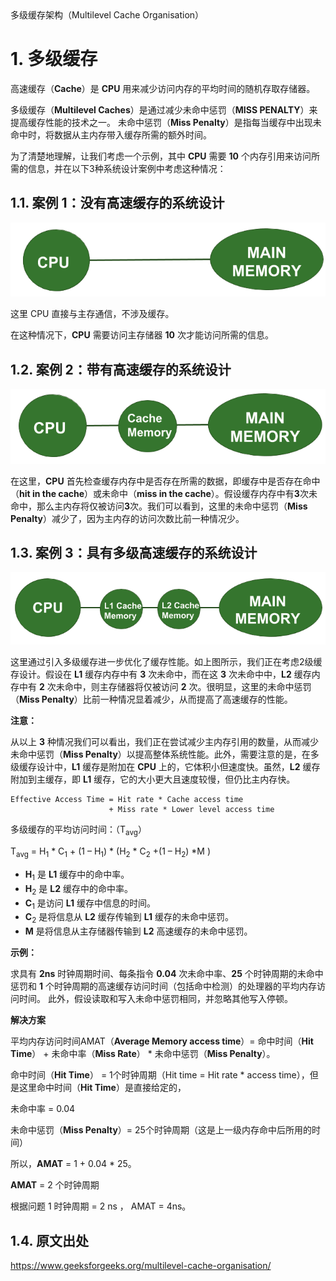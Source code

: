 <section id="title">多级缓存架构（Multilevel Cache Organisation）</section>

# 1. 多级缓存

高速缓存（**Cache**）是 **CPU** 用来减少访问内存的平均时间的随机存取存储器。

多级缓存（**Multilevel Caches**）是通过减少未命中惩罚（**MISS PENALTY**）来提高缓存性能的技术之一。 未命中惩罚（**Miss Penalty**）是指每当缓存中出现未命中时，将数据从主内存带入缓存所需的额外时间。

为了清楚地理解，让我们考虑一个示例，其中 **CPU** 需要 **10** 个内存引用来访问所需的信息，并在以下3种系统设计案例中考虑这种情况：

## 1.1. 案例 1：没有高速缓存的系统设计

![Figure1-1](Figure1-1.png)

这里 CPU 直接与主存通信，不涉及缓存。

在这种情况下，**CPU** 需要访问主存储器 **10** 次才能访问所需的信息。

## 1.2. 案例 2：带有高速缓存的系统设计

![Figure1-2](Figure1-2.png)

在这里，**CPU** 首先检查缓存内存中是否存在所需的数据，即缓存中是否存在命中（**hit in the cache**）或未命中（**miss in the cache**）。假设缓存内存中有**3**次未命中，那么主内存将仅被访问**3**次。我们可以看到，这里的未命中惩罚（**Miss Penalty**）减少了，因为主内存的访问次数比前一种情况少。

## 1.3. 案例 3：具有多级高速缓存的系统设计

![Figure1-3](Figure1-3.png)

这里通过引入多级缓存进一步优化了缓存性能。如上图所示，我们正在考虑2级缓存设计。假设在 **L1** 缓存内存中有 **3** 次未命中，而在这 **3** 次未命中中，**L2** 缓存内存中有 **2** 次未命中，则主存储器将仅被访问 **2** 次。很明显，这里的未命中惩罚（**Miss Penalty**）比前一种情况显着减少，从而提高了高速缓存的性能。

**注意：**

从以上 **3** 种情况我们可以看出，我们正在尝试减少主内存引用的数量，从而减少未命中惩罚（**Miss Penalty**）以提高整体系统性能。此外，需要注意的是，在多级缓存设计中，**L1** 缓存是附加在 **CPU** 上的，它体积小但速度快。虽然，**L2** 缓存附加到主缓存，即 **L1** 缓存，它的大小更大且速度较慢，但仍比主内存快。

```
Effective Access Time = Hit rate * Cache access time
                      + Miss rate * Lower level access time
```

多级缓存的平均访问时间：（T<sub>avg</sub>）

T<sub>avg</sub> = H<sub>1</sub> * C<sub>1</sub> + (1 – H<sub>1</sub>) * (H<sub>2</sub> * C<sub>2</sub> +(1 – H<sub>2</sub>) *M ) 

* **H**<sub>1</sub> 是 **L1** 缓存中的命中率。
* **H**<sub>2</sub> 是 **L2** 缓存中的命中率。
* **C**<sub>1</sub> 是访问 **L1** 缓存中信息的时间。
* **C**<sub>2</sub> 是将信息从 **L2** 缓存传输到 **L1** 缓存的未命中惩罚。
* **M** 是将信息从主存储器传输到 **L2** 高速缓存的未命中惩罚。

**示例：**

求具有 **2ns** 时钟周期时间、每条指令 **0.04** 次未命中率、**25** 个时钟周期的未命中惩罚和 **1** 个时钟周期的高速缓存访问时间（包括命中检测）的处理器的平均内存访问时间。 此外，假设读取和写入未命中惩罚相同，并忽略其他写入停顿。

**解决方案**

平均内存访问时间AMAT（**Average Memory access time**）= 命中时间（**Hit Time**） + 未命中率（**Miss Rate**） * 未命中惩罚（**Miss Penalty**）。

命中时间（**Hit Time**） = 1个时钟周期（Hit time = Hit rate * access time），但是这里命中时间（**Hit Time**）是直接给定的，

未命中率 = 0.04

未命中惩罚（**Miss Penalty**）= 25个时钟周期（这是上一级内存命中后所用的时间）

所以，**AMAT** = 1 + 0.04 * 25。

**AMAT** = 2 个时钟周期

根据问题 1 时钟周期 = 2 ns ， AMAT = 4ns。

## 1.4. 原文出处

https://www.geeksforgeeks.org/multilevel-cache-organisation/
